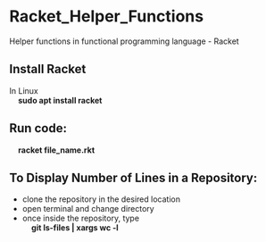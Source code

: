 # Racket_Helper_Functions
Helper functions in functional programming language - Racket

## Install Racket
In Linux <br />
&nbsp;&nbsp;&nbsp;&nbsp;**sudo apt install racket**

## Run code:
&nbsp;&nbsp;&nbsp;&nbsp;**racket file_name.rkt**

## To Display Number of Lines in a Repository:
- clone the repository in the desired location
- open terminal and change directory
- once inside the repository, type <br />
&nbsp;&nbsp;&nbsp;&nbsp;**git ls-files | xargs wc -l**